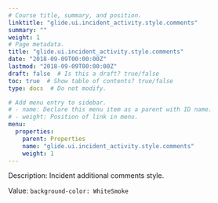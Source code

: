 ```yaml
---
# Course title, summary, and position.
linktitle: "glide.ui.incident_activity.style.comments"
summary: ""
weight: 1
# Page metadata.
title: "glide.ui.incident_activity.style.comments"
date: "2018-09-09T00:00:00Z"
lastmod: "2018-09-09T00:00:00Z"
draft: false  # Is this a draft? true/false
toc: true  # Show table of contents? true/false
type: docs  # Do not modify.

# Add menu entry to sidebar.
# - name: Declare this menu item as a parent with ID name.
# - weight: Position of link in menu.
menu:
  properties:
    parent: Properties
    name: "glide.ui.incident_activity.style.comments"
    weight: 1
---
```


Description: Incident additional comments style.


Value: `background-color: WhiteSmoke`
